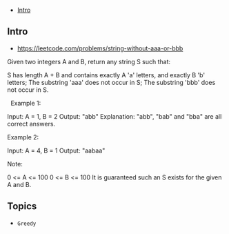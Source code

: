 - [Intro](#intro)

## Intro

- https://leetcode.com/problems/string-without-aaa-or-bbb

Given two integers A and B, return any string S such that:

S has length A + B and contains exactly A 'a' letters, and exactly B 'b' letters;
The substring 'aaa' does not occur in S;
The substring 'bbb' does not occur in S.

 
Example 1:

Input: A = 1, B = 2
Output: "abb"
Explanation: "abb", "bab" and "bba" are all correct answers.


Example 2:

Input: A = 4, B = 1
Output: "aabaa"
 

Note:

0 <= A <= 100
0 <= B <= 100
It is guaranteed such an S exists for the given A and B.



## Topics

- `Greedy`



